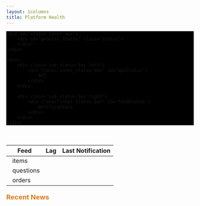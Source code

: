```yaml
---
layout: 1columns
title: Platform Health
---
```

<script src="/javascripts/lagfeeds.js">
</script>
<script src="/javascripts/twitter.js">
</script>
<script src="/javascripts/initHealth.js">
</script>

<div class="status_bar">

    <div id="status_color_api">
        <div id="general_status" class="status">
        </div>
    </div>

    <div>
        <div class="sub_status_bar left">
            <div class="inner_status_bar" id="apiStatus">
                API
            </div>
        </div>

        <div class="sub_status_bar right">
            <div class="inner_status_bar" id="feedStatus">
                Notifications
            </div>
        </div>
    </div>
</div>
<br />
<!--<h3><u>Lag Feeds</u></h3>-->

<table class="ch-datagrid">
    <thead>
        <tr>
            <th scope="col">Feed</th>
            <th scope="col">Lag</th>
            <th scope="col">Last Notification</th>
        </tr>
    </thead>
    <tbody>
        <tr>
            <td><div id="itemsLagStatus">&nbsp; items </div></td>
            <td><div id="itemsLag">&nbsp;</div></td>
            <td><div id="itemsNovedadLag">&nbsp;</div></td>
        </tr>
        <tr>
            <td><div id="questionsLagStatus">&nbsp; questions </div></td>
            <td><div id="questionsLag">&nbsp;</div></td>
            <td><div id="questionsNovedadLag">&nbsp;</div></td>
        </tr>
        <tr>
            <td><div id="ordersLagStatus">&nbsp; orders </div></td>
            <td><div id="ordersLag">&nbsp;</div></td>
            <td><div id="ordersNovedadLag">&nbsp;</div></td>
        </tr>
    </tbody>
</table>

<div class="ch-g1">
    <div class="SubTitles">Recent News</div>
    <div id="lastTweets"></div>
</div>


<style>

.status {
    padding: 5%;
    font-size: 24px;
    font-weight: bold;
    color: #FFF;
    margin: auto;
    display: block;
    width: 55%;
}

.sub_status_bar {
    width:49.8%;
    color: #FFF;
    padding-top: 2%;
    padding-bottom: 2%;
    margin-top: 0.5%;
    background: #444444;
}

.left {
    float: left;
}

.right {
    float: right;
}

.inner_status_bar {
    width: 70%;
    margin: auto;
    display: block;
    font-size: 20px;
}

.inner_status_box {
    width: 50%;
    margin: auto;
    display: block;
    font-size: 20px;
}

.inner_status_bar img{
    margin-right: 5%;
}

.status_bar {
    width: 100%;
    margin-bottom: 20px;
    background-color: #000;
}

.SubTitles {
    color: #DC7B1C;
    font-size: 18px;
    font-weight: bold;
    padding-bottom: 15px;
    margin-top: 20px;
}

.red {
    background-color: #FF7773;
}

.yellow {
    background-color: #FFDA40;
}

.green {
    background-color: #74E868;
}

#lastTweets {
    width: 600px;
    font-family: georgia;
    font-size: 15px;
    color: #333333;
    padding: 10px;
}

#lastTweets .tweet {
    margin: 0 auto 15px auto;
    padding: 0 0 15px 0;
    border-bottom: 1px dotted #ccc;
}

#lastTweets .tweet a {
    text-decoration: none;
    color: #13c9d0;
}

#lastTweets .tweet a:hover {
    text-decoration: underline;
}

#lastTweets .tweet .time {
    font-size: 10px;
    font-style: italic;
    color: #666666;
}

</style>

